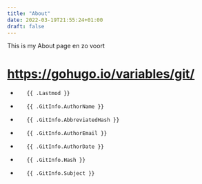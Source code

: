 ```yaml
---
title: "About"
date: 2022-03-19T21:55:24+01:00
draft: false
---
```


This is my About page
en zo voort

# https://gohugo.io/variables/git/  

*        {{ .Lastmod }} 
*        {{ .GitInfo.AuthorName }} 
*        {{ .GitInfo.AbbreviatedHash }}
*        {{ .GitInfo.AuthorEmail }} 
*        {{ .GitInfo.AuthorDate }}
*        {{ .GitInfo.Hash }}
*        {{ .GitInfo.Subject }}


